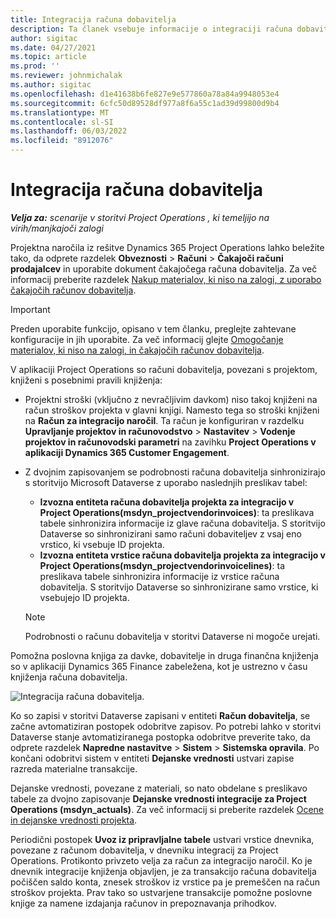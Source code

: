 ```yaml
---
title: Integracija računa dobavitelja
description: Ta članek vsebuje informacije o integraciji računa dobavitelja v aplikaciji Project Operations.
author: sigitac
ms.date: 04/27/2021
ms.topic: article
ms.prod: ''
ms.reviewer: johnmichalak
ms.author: sigitac
ms.openlocfilehash: d1e41638b6fe827e9e577860a78a84a9948053e4
ms.sourcegitcommit: 6cfc50d89528df977a8f6a55c1ad39d99800d9b4
ms.translationtype: MT
ms.contentlocale: sl-SI
ms.lasthandoff: 06/03/2022
ms.locfileid: "8912076"
---
```

# <a name="vendor-invoice-integration"></a>Integracija računa dobavitelja

_**Velja za:** scenarije v storitvi Project Operations , ki temeljijo na virih/manjkajoči zalogi_

Projektna naročila iz rešitve Dynamics 365 Project Operations lahko beležite tako, da odprete razdelek **Obveznosti** > **Računi** > **Čakajoči računi prodajalcev** in uporabite dokument čakajočega računa dobavitelja. Za več informacij preberite razdelek [Nakup materialov, ki niso na zalogi, z uporabo čakajočih računov dobavitelja](../procurement/pending-vendor-invoices.md).

> [!IMPORTANT]
> Preden uporabite funkcijo, opisano v tem članku, preglejte zahtevane konfiguracije in jih uporabite. Za več informacij glejte [Omogočanje materialov, ki niso na zalogi, in čakajočih računov dobavitelja](../procurement/configure-materials-nonstocked.md).

V aplikaciji Project Operations so računi dobavitelja, povezani s projektom, knjiženi s posebnimi pravili knjiženja:

- Projektni stroški (vključno z nevračljivim davkom) niso takoj knjiženi na račun stroškov projekta v glavni knjigi. Namesto tega so stroški knjiženi na **Račun za integracijo naročil**. Ta račun je konfiguriran v razdelku **Upravljanje projektov in računovodstvo** > **Nastavitev** > **Vodenje projektov in računovodski parametri** na zavihku **Project Operations v aplikaciji Dynamics 365 Customer Engagement**.
- Z dvojnim zapisovanjem se podrobnosti računa dobavitelja sinhronizirajo s storitvijo Microsoft Dataverse z uporabo naslednjih preslikav tabel:

     - **Izvozna entiteta računa dobavitelja projekta za integracijo v Project Operations(msdyn_projectvendorinvoices)**: ta preslikava tabele sinhronizira informacije iz glave računa dobavitelja. S storitvijo Dataverse so sinhronizirani samo računi dobaviteljev z vsaj eno vrstico, ki vsebuje ID projekta.
     - **Izvozna entiteta vrstice računa dobavitelja projekta za integracijo v Project Operations(msdyn_projectvendorinvoicelines)**: ta preslikava tabele sinhronizira informacije iz vrstice računa dobavitelja. S storitvijo Dataverse so sinhronizirane samo vrstice, ki vsebujejo ID projekta.

     > [!NOTE]
     > Podrobnosti o računu dobavitelja v storitvi Dataverse ni mogoče urejati.

Pomožna poslovna knjiga za davke, dobavitelje in druga finančna knjiženja so v aplikaciji Dynamics 365 Finance zabeležena, kot je ustrezno v času knjiženja računa dobavitelja.

![Integracija računa dobavitelja.](media/DW7VendorInvoice.png)

Ko so zapisi v storitvi Dataverse zapisani v entiteti **Račun dobavitelja**, se začne avtomatiziran postopek odobritve zapisov. Po potrebi lahko v storitvi Dataverse stanje avtomatiziranega postopka odobritve preverite tako, da odprete razdelek **Napredne nastavitve** > **Sistem** > **Sistemska opravila**. Po končani odobritvi sistem v entiteti **Dejanske vrednosti** ustvari zapise razreda materialne transakcije.

Dejanske vrednosti, povezane z materiali, so nato obdelane s preslikavo tabele za dvojno zapisovanje **Dejanske vrednosti integracije za Project Operations (msdyn_actuals)**. Za več informacij si preberite razdelek [Ocene in dejanske vrednosti projekta](resource-dual-write-estimates-actuals.md).

Periodični postopek **Uvoz iz pripravljalne tabele** ustvari vrstice dnevnika, povezane z računom dobavitelja, v dnevniku integracij za Project Operations. Protikonto privzeto velja za račun za integracijo naročil. Ko je dnevnik integracije knjiženja objavljen, je za transakcijo računa dobavitelja počiščen saldo konta, znesek stroškov iz vrstice pa je premeščen na račun stroškov projekta. Prav tako so ustvarjene transakcije pomožne poslovne knjige za namene izdajanja računov in prepoznavanja prihodkov.
